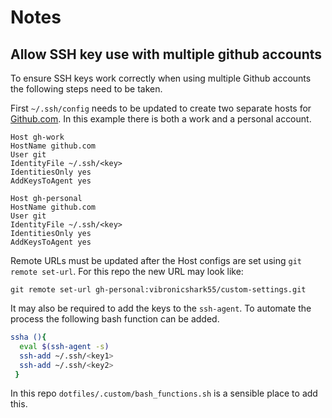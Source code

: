 # Notes

## Allow SSH key use with multiple github accounts

To ensure SSH keys work correctly when using multiple Github accounts the
following steps need to be taken.

First `~/.ssh/config` needs to be updated to create two separate hosts for
[Github.com](https://github.com). In this example there is both a work and
a personal account.

```text
Host gh-work
HostName github.com
User git
IdentityFile ~/.ssh/<key>
IdentitiesOnly yes
AddKeysToAgent yes

Host gh-personal
HostName github.com
User git
IdentityFile ~/.ssh/<key>
IdentitiesOnly yes
AddKeysToAgent yes
```

Remote URLs must be updated after the Host configs are set using
`git remote set-url`. For this repo the new URL may look like:

```
git remote set-url gh-personal:vibronicshark55/custom-settings.git
```
It may also be required to add the keys to the `ssh-agent`. To automate the
process the following bash function can be added.

```bash
ssha (){
  eval $(ssh-agent -s)
  ssh-add ~/.ssh/<key1>
  ssh-add ~/.ssh/<key2>
 }
```

In this repo `dotfiles/.custom/bash_functions.sh` is a sensible place to add this.
